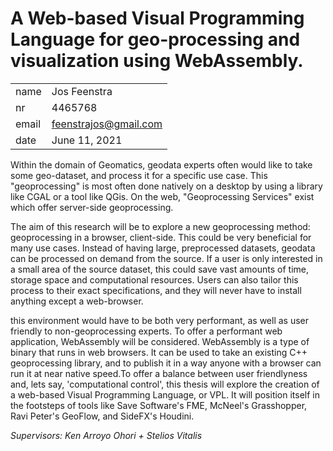 # A Web-based Visual Programming Language for geo-processing and visualization using WebAssembly.

|       |                        |
|------ | ---------------------  |
| name  | Jos Feenstra           | 
| nr    | 4465768                |
| email | feenstrajos@gmail.com  | 
| date  | June 11, 2021          | 


Within the domain of Geomatics, geodata experts often would like to take some geo-dataset, and process it for a specific use case. This "geoprocessing" is most often done natively on a desktop by using a library like CGAL or a tool like QGis. On the web, "Geoprocessing Services" exist which offer server-side geoprocessing.

The aim of this research will be to explore a new geoprocessing method: geoprocessing in a browser, client-side. This could be very beneficial for many use cases. Instead of having large, preprocessed datasets, geodata can be processed on demand from the source. If a user is only interested in a small area of the source dataset, this could save vast amounts of time, storage space and computational resources. Users can also tailor this process to their exact specifications, and they will never have to install anything except a web-browser.

this environment would have to be both very performant, as well as user friendly to non-geoprocessing experts. To offer a performant web application, WebAssembly will be considered. WebAssembly is a type of binary that runs in web browsers. It can be used to take an existing C++ geoprocessing library, and to publish it in a way anyone with a browser can run it at near native speed.To offer a balance between user friendlyness and, lets say, 'computational control', this thesis will explore the creation of a web-based Visual Programming Language, or VPL. It will position itself in the footsteps of tools like Save Software's FME, McNeel's Grasshopper, Ravi Peter's GeoFlow, and SideFX's Houdini. 

_Supervisors: Ken Arroyo Ohori + Stelios Vitalis_

<!-- WebAssembly [...] became a World Wide Web Consortium recommendation on 5 December 2019,[11] alongside HTML, CSS, and JavaScript.[12] -->

<!-- A web application like this poses several technical challenges. This research aims to not only define these challenges and offer solutions, but to also implement said solutions and put them to the test. The two main challenges are that  -->

<!-- 
These ways of geoprocessing, however, fail to meet the demands of many geodata users. 

near impossible to access by non geodata experts. 


- command line libraries -> no insight, no visuals, many parameters are guesswork
- QGis -> not always easy to work with ( you can make a career out of being good at Qgis)
- arcgis -> closed system
- server-side -> again no insight, often not even a "progress bar". -->

